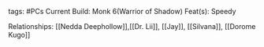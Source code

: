 tags: #PCs 
Current Build: Monk 6(Warrior of Shadow)
Feat(s): Speedy


Relationships: [[Nedda Deephollow]],[[Dr. Lii]], [[Jay]], [[Silvana]], [[Dorome Kugo]] 
